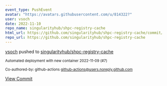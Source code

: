 ```yaml
---
event_type: PushEvent
avatar: "https://avatars.githubusercontent.com/u/814322?"
user: vsoch
date: 2022-11-10
repo_name: singularityhub/shpc-registry-cache
html_url: https://github.com/singularityhub/shpc-registry-cache/commit/18bf7692450bbbc5a0dd035295ca838187ae4911
repo_url: https://github.com/singularityhub/shpc-registry-cache
---
```


<a href='https://github.com/vsoch' target='_blank'>vsoch</a> pushed to <a href='https://github.com/singularityhub/shpc-registry-cache' target='_blank'>singularityhub/shpc-registry-cache</a>

<small>Automated deployment with new container 2022-11-09 (#7)

Co-authored-by: github-actions <github-actions@users.noreply.github.com></small>

<a href='https://github.com/singularityhub/shpc-registry-cache/commit/18bf7692450bbbc5a0dd035295ca838187ae4911' target='_blank'>View Commit</a>